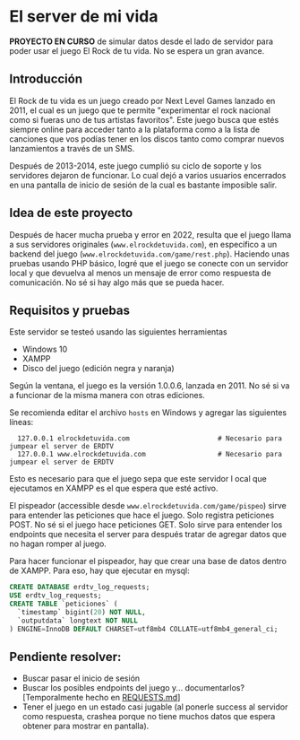 # El server de mi vida

**PROYECTO EN CURSO** de simular datos desde el lado de servidor para poder usar el juego El Rock de tu vida. No se espera un gran avance.

## Introducción
El Rock de tu vida es un juego creado por Next Level Games lanzado en 2011, el cual es un juego que te permite "experimentar el rock nacional como si fueras uno de tus artistas favoritos".
Este juego busca que estés siempre online para acceder tanto a la plataforma como a la lista de canciones que vos podías tener en los discos tanto como comprar nuevos lanzamientos a través de un SMS.

Después de 2013-2014, este juego cumplió su ciclo de soporte y los servidores dejaron de funcionar. Lo cual dejó a varios usuarios encerrados en una pantalla de inicio de sesión de la cual es bastante imposible salir.

## Idea de este proyecto
Después de hacer mucha prueba y error en 2022, resulta que el juego llama a sus servidores originales (`www.elrockdetuvida.com`), en específico a un backend del juego (`www.elrockdetuvida.com/game/rest.php`).
Haciendo unas pruebas usando PHP básico, logré que el juego se conecte con un servidor local y que devuelva al menos un mensaje de error como respuesta de comunicación. No sé si hay algo más que se pueda hacer.

## Requisitos y pruebas
Este servidor se testeó usando las siguientes herramientas
- Windows 10
- XAMPP
- Disco del juego (edición negra y naranja)

Según la ventana, el juego es la versión 1.0.0.6, lanzada en 2011. No sé si va a funcionar de la misma manera con otras ediciones.

Se recomienda editar el archivo `hosts` en Windows y agregar las siguientes líneas:
```
  127.0.0.1 elrockdetuvida.com                      # Necesario para jumpear el server de ERDTV
  127.0.0.1 www.elrockdetuvida.com                  # Necesario para jumpear el server de ERDTV
```

Esto es necesario para que el juego sepa que este servidor l 	ocal que ejecutamos en XAMPP es el que espera que esté activo.

El pispeador (accessible desde `www.elrockdetuvida.com/game/pispeo`) sirve para entender las peticiones que hace el juego. Solo registra peticiones POST. No sé si el juego hace peticiones GET. Solo sirve para entender los endpoints que necesita el server para después tratar de agregar datos que no hagan romper al juego.

Para hacer funcionar el pispeador, hay que crear una base de datos dentro de XAMPP. Para eso, hay que ejecutar en mysql:
```sql
CREATE DATABASE erdtv_log_requests;
USE erdtv_log_requests;
CREATE TABLE `peticiones` (
  `timestamp` bigint(20) NOT NULL,
  `outputdata` longtext NOT NULL
) ENGINE=InnoDB DEFAULT CHARSET=utf8mb4 COLLATE=utf8mb4_general_ci;
```

## Pendiente resolver:
- Buscar pasar el inicio de sesión
- Buscar los posibles endpoints del juego y... documentarlos? [Temporalmente hecho en [REQUESTS.md](REQUESTS.md)]
- Tener el juego en un estado casi jugable (al ponerle success al servidor como respuesta, crashea porque no tiene muchos datos que espera obtener para mostrar en pantalla).